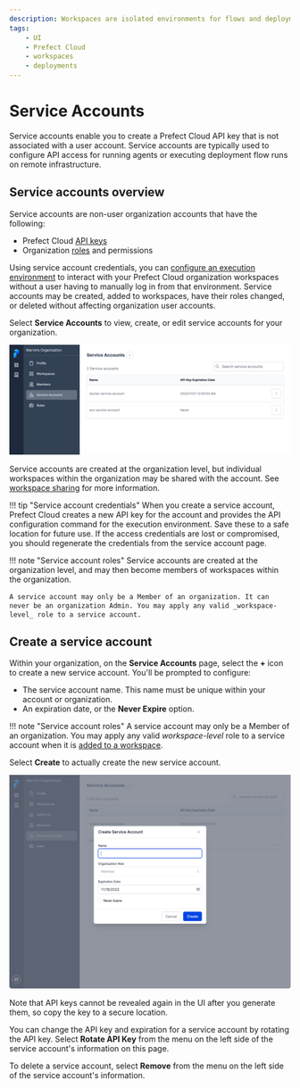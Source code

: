 ```yaml
---
description: Workspaces are isolated environments for flows and deployments within Prefect Cloud.
tags:
    - UI
    - Prefect Cloud
    - workspaces
    - deployments
---
```


# Service Accounts <span class="badge cloud"></span> <span class="badge orgs"></span>

Service accounts enable you to create a Prefect Cloud API key that is not associated with a user account. Service accounts are typically used to configure API access for running agents or executing deployment flow runs on remote infrastructure.

## Service accounts overview

Service accounts are non-user organization accounts that have the following:

- Prefect Cloud [API keys](../cloud-api-keys/)
- Organization [roles](../cloud/roles/) and permissions

Using service account credentials, you can [configure an execution environment](/cloud/connecting/#configure-a-local-execution-environment) to interact with your Prefect Cloud organization workspaces without a user having to manually log in from that environment. Service accounts may be created, added to workspaces, have their roles changed, or deleted without affecting organization user accounts.

Select **Service Accounts** to view, create, or edit service accounts for your organization.

![Viewing service accounts for an organization in Prefect Cloud.](../../img/ui/service-accounts.png)

Service accounts are created at the organization level, but individual workspaces within the organization may be shared with the account. See [workspace sharing](/cloud/workspaces/#workspace-sharing) for more information.

!!! tip "Service account credentials"
    When you create a service account, Prefect Cloud creates a new API key for the account and provides the API configuration command for the execution environment. Save these to a safe location for future use. If the access credentials are lost or compromised, you should regenerate the credentials from the service account page.

!!! note "Service account roles"
    Service accounts are created at the organization level, and may then become members of workspaces within the organization.
    
    A service account may only be a Member of an organization. It can never be an organization Admin. You may apply any valid _workspace-level_ role to a service account.

## Create a service account

Within your organization, on the **Service Accounts** page, select the **+** icon to create a new service account. You'll be prompted to configure:

- The service account name. This name must be unique within your account or organization.
- An expiration date, or the **Never Expire** option.

!!! note "Service account roles"
    A service account may only be a Member of an organization. You may apply any valid _workspace-level_ role to a service account when it is [added to a workspace](/cloud/workspaces/#workspace-sharing).

Select **Create** to actually create the new service account. 

![Creating a new service account in the Prefect Cloud UI.](../../img/ui/create-service-account.png)

Note that API keys cannot be revealed again in the UI after you generate them, so copy the key to a secure location.

You can change the API key and expiration for a service account by rotating the API key. Select **Rotate API Key** from the menu on the left side of the service account's information on this page. 

To delete a service account, select **Remove** from the menu on the left side of the service account's information.
